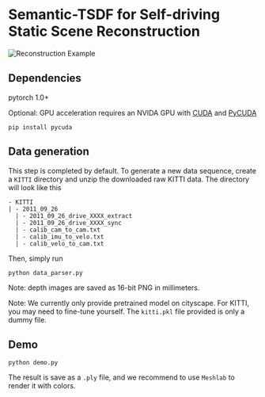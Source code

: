# Semantic-TSDF for Self-driving Static Scene Reconstruction

![Reconstruction Example](example.gif)


## Dependencies

pytorch 1.0+

Optional: GPU acceleration requires an NVIDA GPU with [CUDA](https://developer.nvidia.com/cuda-downloads) and [PyCUDA](https://developer.nvidia.com/pycuda)

```shell
pip install pycuda
```

## Data generation

This step is completed by default. To generate a new data sequence, create a `KITTI` directory and unzip the downloaded raw KITTI data. The directory will look like this

```text
- KITTI
| - 2011_09_26
  | - 2011_09_26_drive_XXXX_extract
  | - 2011_09_26_drive_XXXX_sync
  | - calib_cam_to_cam.txt
  | - calib_imu_to_velo.txt
  | - calib_velo_to_cam.txt
```

Then, simply run

```shell
python data_parser.py
```

Note: depth images are saved as 16-bit PNG in millimeters.

Note: We currently only provide pretrained model on cityscape. For KITTI, you may need to fine-tune yourself. The `kitti.pkl` file provided is only a dummy file.

## Demo

```shell
python demo.py
```

The result is save as a `.ply` file, and we recommend to use `Meshlab` to render it with colors.
